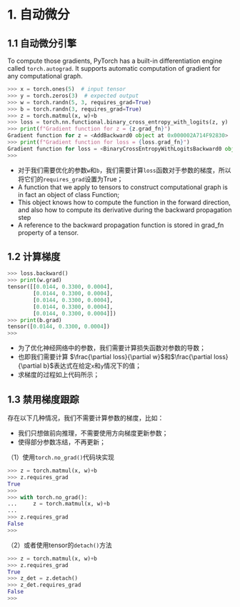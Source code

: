# 1. 自动微分
## 1.1 自动微分引擎
To compute those gradients, PyTorch has a built-in differentiation engine called `torch.autograd`. It supports automatic computation of gradient for any computational graph.

```py
>>> x = torch.ones(5)  # input tensor
>>> y = torch.zeros(3)  # expected output
>>> w = torch.randn(5, 3, requires_grad=True)
>>> b = torch.randn(3, requires_grad=True)
>>> z = torch.matmul(x, w)+b
>>> loss = torch.nn.functional.binary_cross_entropy_with_logits(z, y)
>>> print(f"Gradient function for z = {z.grad_fn}")
Gradient function for z = <AddBackward0 object at 0x000002A714F92830>
>>> print(f"Gradient function for loss = {loss.grad_fn}")
Gradient function for loss = <BinaryCrossEntropyWithLogitsBackward0 object at 0x000002A7151148B0>
>>>
```

- 对于我们需要优化的参数`w`和`b`，我们需要计算`loss`函数对于参数的梯度，所以将它们的`requires_grad`设置为True；
- A function that we apply to tensors to construct computational graph is in fact an object of class Function;
- This object knows how to compute the function in the forward direction, and also how to compute its derivative during the backward propagation step
- A reference to the backward propagation function is stored in grad_fn property of a tensor.

## 1.2 计算梯度

```py
>>> loss.backward()
>>> print(w.grad)
tensor([[0.0144, 0.3300, 0.0004],
        [0.0144, 0.3300, 0.0004],
        [0.0144, 0.3300, 0.0004],
        [0.0144, 0.3300, 0.0004],
        [0.0144, 0.3300, 0.0004]])
>>> print(b.grad)
tensor([0.0144, 0.3300, 0.0004])
>>>
```

- 为了优化神经网络中的参数，我们需要计算损失函数对参数的导数；
- 也即我们需要计算 $\frac{\partial loss}{\partial w}$和$\frac{\partial loss}{\partial b}$表达式在给定`x`和`y`情况下的值；
- 求梯度的过程如上代码所示；

## 1.3 禁用梯度跟踪
存在以下几种情况，我们不需要计算参数的梯度，比如：
- 我们只想做前向推理，不需要使用方向梯度更新参数；
- 使得部分参数冻结，不再更新；

（1）使用`torch.no_grad()`代码块实现
```py
>>> z = torch.matmul(x, w)+b
>>> z.requires_grad
True
>>>
>>> with torch.no_grad():
...     z = torch.matmul(x, w)+b
...
>>> z.requires_grad
False
>>>
```

（2）或者使用tensor的`detach()`方法
```py
>>> z = torch.matmul(x, w)+b
>>> z.requires_grad
True
>>> z_det = z.detach()
>>> z_det.requires_grad
False
>>>
```